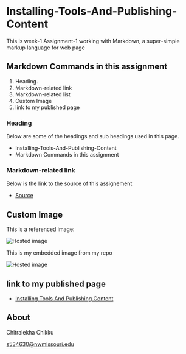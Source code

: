 # Installing-Tools-And-Publishing-Content
This is week-1 Assignment-1 working  with Markdown, a super-simple markup language for web page

## Markdown Commands in this assignment

1. Heading. 
1. Markdown-related link
1. Markdown-related list
1. Custom Image 
1. link to my published page 

### Heading
 Below are some of the headings and sub headings used in this page.
-  Installing-Tools-And-Publishing-Content
-  Markdown Commands in this assignment 

 ### Markdown-related link
  Below is the link to the source of this assignement
  
  - [Source](https://profcase.github.io/working-with-markdown/ "Working With Markdown Webpage")
   


## Custom Image

This is a referenced image:

![Hosted image](https://s.abcnews.com/images/Business/GTY_rabbit_sr_140508_16x9_992.jpg "imge")

This is my embedded image from my repo

![Hosted image](https://chitralekhach.github.io/week1/bunny.jpg "bunny")

## link to my published page 
 
   - [Installing Tools And Publishing Content](https://chitralekhach.github.io/ "XYZ")

##  About

Chitralekha Chikku

s534630@nwmissouri.edu

